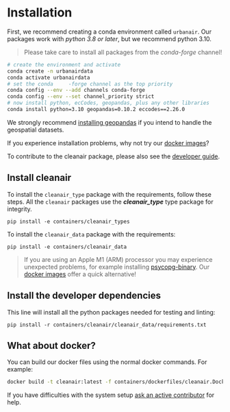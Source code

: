 # Installation

First, we recommend creating a conda environment called `urbanair`.
Our packages work with *python 3.8 or later*, but we recommend python 3.10.

> Please take care to install all packages from the *conda-forge* channel!

```bash
# create the environment and activate
conda create -n urbanairdata
conda activate urbanairdata
# set the conda     -forge channel as the top priority
conda config --env --add channels conda-forge
conda config --env --set channel_priority strict
# now install python, ecCodes, geopandas, plus any other libraries
conda install python=3.10 geopandas=0.10.2 eccodes==2.26.0
```

We strongly recommend [installing geopandas](https://geopandas.org/en/stable/getting_started/install.html)
if you intend to handle the geospatial datasets.

If you experience installation problems, why not try our [docker images](#what-about-docker)?

To contribute to the cleanair package, please also see the [developer guide](developer.md).

## Install cleanair

To install the `cleanair_type` package with the requirements, follow these steps. All the `cleanair` packages use the ***cleanair_type*** type package for integrity.

```
pip install -e containers/cleanair_types
```

To install the `cleanair_data` package with the requirements:

```
pip install -e containers/cleanair_data
```

> If you are using an Apple M1 (ARM) processor you may experience unexpected problems, for example installing [psycopg-binary](https://www.psycopg.org/psycopg3/docs/basic/install.html#binary-installation). Our [docker images](#what-about-docker) offer a quick alternative!

## Install the developer dependencies

This line will install all the python packages needed for testing and linting:

```
pip install -r containers/cleanair/cleanair_data/requirements.txt
```

## What about docker?

You can build our docker files using the normal docker commands.
For example:

```bash
docker build -t cleanair:latest -f containers/dockerfiles/cleanair.Dockerfile containers
```

If you have difficulties with the system setup [ask an active contributor](contributors.md) for help.
